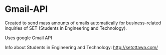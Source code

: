 # Gmail-API

Created to send mass amounts of emails automatically for business-related inquiries of SET (Students in Engineering and Technology). 

Uses google Gmail API

Info about Students in Engineering and Technology: http://setottawa.com/
